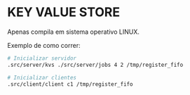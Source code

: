 # KEY VALUE STORE

Apenas compila em sistema operativo LINUX.

Exemplo de como correr:
```bash
# Inicializar servidor
.src/server/kvs ./src/server/jobs 4 2 /tmp/register_fifo

# Inicializar clientes
.src/client/client c1 /tmp/register_fifo
```
